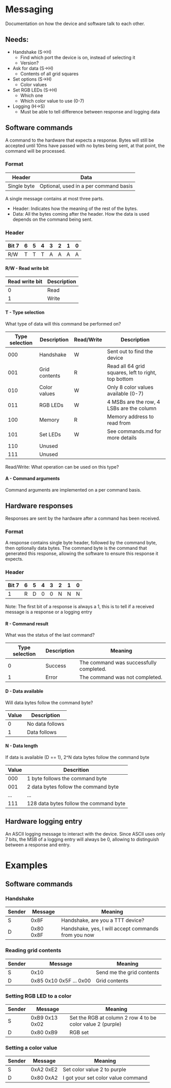 # Messaging

Documentation on how the device and software talk to each other.

## Needs:
- Handshake (S-\>H)
	- Find which port the device is on, instead of selecting it
	- Version?
- Ask for data (S-\>H)
	- Contents of all grid squares
- Set options (S-\>H)
	- Color values
- Set RGB LEDs (S-\>H)
	- Which one
	- Which color value to use (0-7)
- Logging (H-\>S)
	- Must be able to tell difference between response and logging data

## Software commands

A command to the hardware that expects a response. Bytes will still be accepted until 10ms have passed with no bytes being sent, at that point, the command will be processed.

### Format

Header | Data
----- | -----
Single byte | Optional, used in a per command basis

A single message contains at most three parts.

- Header: Indicates how the meaning of the rest of the bytes.
- Data: All the bytes coming after the header. How the data is used depends on the command being sent.

### Header

Bit 7 | 6 | 5 | 4 | 3 | 2 | 1 | 0
----- | - | - | - | - | - | - | -
R/W   |	T | T | T | A | A | A | A

#### R/W - Read write bit

Read write bit | Description
----- | -----
0 | Read
1 | Write

#### T - Type selection

What type of data will this command be performed on?

Type selection | Description | Read/Write | Description
----- | ----- | ----- | -----
000 | Handshake | W | Sent out to find the device
001 | Grid contents | R | Read all 64 grid squares, left to right, top bottom
010 | Color values | W | Only 8 color values available (0-7)
011 | RGB LEDs | W | 4 MSBs are the row, 4 LSBs are the column
100 | Memory | R | Memory address to read from
101 | Set LEDs | W | See commands.md for more details
110 | Unused | | |
111 | Unused | | |

Read/Write: What operation can be used on this type?

#### A - Command arguments

Command arguments are implemented on a per command basis.

## Hardware responses

Responses are sent by the hardware after a command has been received.

### Format

A response contains single byte header, followed by the command byte, then optionally data bytes. The command byte is the command that generated this response, allowing the software to ensure this response it expects.

### Header

Bit 7 | 6 | 5 | 4 | 3 | 2 | 1 | 0
----- | - | - | - | - | - | - | -
1     | R | D | 0 | 0 | N | N | N

Note: The first bit of a response is always a 1, this is to tell if a received message is a response or a logging entry

#### R - Command result

What was the status of the last command?

Type selection | Description | Meaning 
----- | ----- | -----
0 | Success | The command was successfully completed.
1 | Error | The command was not completed. 

#### D - Data available

Will data bytes follow the command byte?

Value | Description
----- | -----
0 | No data follows
1 | Data follows

#### N - Data length

If data is available (D == 1), 2^N data bytes follow the command byte

Value | Descrition
----- | -----
000 | 1 byte follows the command byte
001 | 2 data bytes follow the command byte
... | ...
111 | 128 data bytes follow the command byte

## Hardware logging entry

An ASCII logging message to interact with the device. Since ASCII uses only 7 bits, the MSB of a logging entry will always be 0, allowing to distinguish between a response and entry.

# Examples

## Software commands

### Handshake

Sender | Message | Meaning
----- | ----- | -----
S | 0x8F | Handshake, are you a TTT device?
D | 0x80 0x8F | Handshake, yes, I will accept commands from you now

### Reading grid contents

Sender | Message | Meaning
----- | ----- | -----
S | 0x10 | Send me the grid contents
D | 0x85 0x10 0x5F ... 0x00 | Grid contents

### Setting RGB LED to a color

Sender | Message | Meaning
----- | ----- | -----
S | 0xB9 0x13 0x02 | Set the RGB at column 2 row 4 to be color value 2 (purple)
D | 0x80 0xB9 | RGB set

### Setting a color value

Sender | Message | Meaning
----- | ----- | -----
S | 0xA2 0xE2 | Set color value 2 to purple
D | 0x80 0xA2 | I got your set color value command
